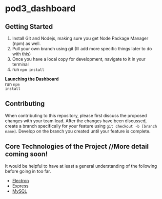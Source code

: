 # pod3_dashboard

## Getting Started
<ol>
  <li>Install Git and Nodejs, making sure you get Node Package Manager (npm) as well.</li>
  <li>Pull your own branch using git (Ill add more specific things later to do with this)</li>
  <li>Once you have a local copy for development, navigate to it in your terminal</li>
  <li>run <code>npm install</code></li>
</ol>

**Launching the Dashboard**
<br />
run <code>npm install</code>

## Contributing
When contributing to this repository, please first discuss the proposed changes with your team lead. After the changes have been discussed, create a branch specifically for your feature using `git checkout -b [branch name]`.
Develop on the branch you created until your feature is complete.

## Core Technologies of the Project //More detail coming soon!
It would be helpful to have at least a general understanding of the following before going in too far.
  - [Electron](https://electronjs.org/)
  - [Express](https://expressjs.com/)
  - [MySQL](https://www.mysql.com/)





